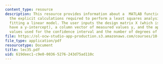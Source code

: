```yaml
---
content_type: resource
description: This resource provides information about a  MATLAB function performs
  the explicit calculations required to perform a least squares analysis of data for
  fitting a linear model. The user inputs the design matrix X (which is assumed to
  have a y-intercept), a column vector of measured values y, and the appropriate t
  values used for the confidence interval and the number of degrees of freedom.
file: https://ol-ocw-studio-app-production.s3.amazonaws.com/courses/10-34-numerical-methods-applied-to-chemical-engineering-fall-2005/619deec1c9e000365276243d75ad110c_lec35.pdf
file_type: application/pdf
resourcetype: Document
title: lec35.pdf
uid: 619deec1-c9e0-0036-5276-243d75ad110c
---
```

